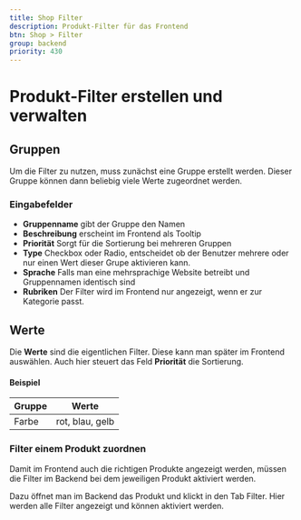 ```yaml
---
title: Shop Filter
description: Produkt-Filter für das Frontend
btn: Shop > Filter
group: backend
priority: 430
---
```


# Produkt-Filter erstellen und verwalten

## Gruppen

Um die Filter zu nutzen, muss zunächst eine Gruppe erstellt werden.
Dieser Gruppe können dann beliebig viele Werte zugeordnet werden.

### Eingabefelder

* __Gruppenname__ gibt der Gruppe den Namen
* __Beschreibung__ erscheint im Frontend als Tooltip
* __Priorität__ Sorgt für die Sortierung bei mehreren Gruppen
* __Type__ Checkbox oder Radio, entscheidet ob der Benutzer mehrere oder nur einen Wert dieser Grupe aktivieren kann.
* __Sprache__ Falls man eine mehrsprachige Website betreibt und Gruppennamen identisch sind
* __Rubriken__ Der Filter wird im Frontend nur angezeigt, wenn er zur Kategorie passt.

## Werte

Die __Werte__ sind die eigentlichen Filter. Diese kann man später im Frontend auswählen. 
Auch hier steuert das Feld __Priorität__ die Sortierung.

#### Beispiel

| Gruppe | Werte           |
|--------|-----------------|
| Farbe  | rot, blau, gelb |

### Filter einem Produkt zuordnen

Damit im Frontend auch die richtigen Produkte angezeigt werden,
müssen die Filter im Backend bei dem jeweiligen Produkt aktiviert werden.

Dazu öffnet man im Backend das Produkt und klickt in den Tab Filter. Hier werden alle Filter angezeigt und
können aktiviert werden.